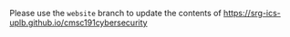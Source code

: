 Please use the `website` branch to update the contents of https://srg-ics-uplb.github.io/cmsc191cybersecurity
